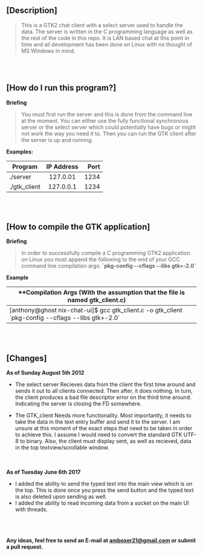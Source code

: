 ## [**Description**]

> This is a GTK2 chat client with a select server used to handle the data. The server is written in the C programming language as well as the rest of the code in this repo. It is LAN based chat at this point in time and all development has been done on Linux with no thought of MS Windows in mind. 

<br><br/>
## [**How do I run this program?**]

**Briefing**

> You must first run the server and this is done from the command line at the moment. You can either use the fully functional synchronous server or the select server which could potentially have bugs or might not work the way you need it to. Then you can run the GTK client after the server is up and running.

**Examples:**

| Program       | IP Address    | Port  |
| ------------- |:-------------:| -----:|
| ./server      | 127.0.01      | 1234  |
| ./gtk_client  | 127.0.0.1     | 1234  |

<br><br/>
## [**How to compile the GTK application**]

**Briefing**

> In order to successfully compile a C programming GTK2 application on Linux you must append the following to the end of your GCC command line compilation args: **\`pkg-config --cflags --libs gtk+-2.0\`**

**Example**

| **Compilation Args (With the assumption that the file is named gtk_client.c)       |
| ------------------------- |
| [anthony@ghost nix-chat-ui]$ gcc gtk_client.c -o gtk_client \`pkg-config --cflags --libs gtk+-2.0\` |

<br><br/>
## [**Changes**]
**As of Sunday August 5th 2012**
- The select server
  Recieves data from the client the first time around and sends it out to all clients connected. Then after, it does nothing. In turn, the client produces a bad file descriptor error on the third time around. Indicating the server is closing the FD somewhere.

- The GTK_client
  Needs more functionality. Most importantly, it needs to take the data in the text entry buffer and send it to the server. I am unsure at this moment of the exact steps that need to be taken in order to achieve this. I assume I would need to convert the standard GTK UTF-8 to binary. Also, the client must display sent, as well as recieved, data in the top textview/scrollable window.  
  
<br><br/>
**As of Tuesday June 6th 2017** 
- I added the ability to send the typed text into the main view which is on the top. This is done once you press the send button and the typed text is also deleted upon sending as well.
- I added the ability to read incoming data from a socket on the main UI with threads. 
<br><br/>
<br><br/>

**Any ideas, feel free to send an E-mail at amboxer21@gmail.com or submit a pull request.**
